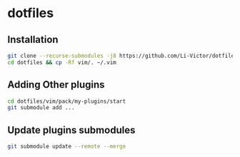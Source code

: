 # dotfiles

## Installation

```sh
git clone --recurse-submodules -j8 https://github.com/Li-Victor/dotfiles.git
cd dotfiles && cp -Rf vim/. ~/.vim
```

## Adding Other plugins
```sh
cd dotfiles/vim/pack/my-plugins/start
git submodule add ...
```

## Update plugins submodules
```sh
git submodule update --remote --merge
```
